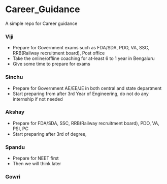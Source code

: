 # Career_Guidance
A simple repo for Career guidance

### Viji
- Prepare for Government exams such as FDA/SDA, PDO, VA, SSC, RRB(Railway recruitment board), Post office
- Take the online/offline coaching for at-least 6 to 1 year in Bengaluru
- Give some time to prepare for exams
### Sinchu
- Prepare for Government AE/EE/JE in both central and state department
- Start preparing from after 3rd Year of Engineering, do not do any internship if not needed
  
### Akshay
- Prepare for FDA/SDA, SSC, RRB(Railway recruitment board), PDO, VA, PSI, PC
- Start preparing after 3rd of degree,

### Spandu
- Prepare for NEET first
- Then we will think later

### Gowri



